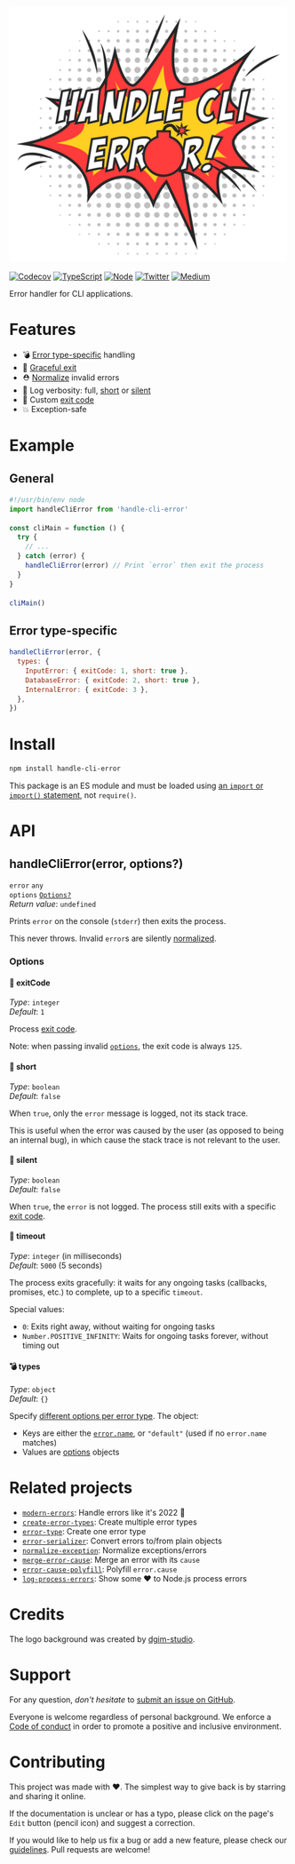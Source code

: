 <picture>
  <source media="(prefers-color-scheme: dark)" srcset="https://raw.githubusercontent.com/ehmicky/design/main/handle-cli-error/handle-cli-error_dark.svg"/>
  <img alt="handle-cli-error logo" src="https://raw.githubusercontent.com/ehmicky/design/main/handle-cli-error/handle-cli-error.svg" width="500"/>
</picture>

[![Codecov](https://img.shields.io/codecov/c/github/ehmicky/handle-cli-error.svg?label=tested&logo=codecov)](https://codecov.io/gh/ehmicky/handle-cli-error)
[![TypeScript](https://img.shields.io/badge/-typed-brightgreen?logo=typescript&colorA=gray&logoColor=0096ff)](/src/main.d.ts)
[![Node](https://img.shields.io/node/v/handle-cli-error.svg?logo=node.js&logoColor=66cc33)](https://www.npmjs.com/package/handle-cli-error)
[![Twitter](https://img.shields.io/badge/%E2%80%8B-twitter-brightgreen.svg?logo=twitter)](https://twitter.com/intent/follow?screen_name=ehmicky)
[![Medium](https://img.shields.io/badge/%E2%80%8B-medium-brightgreen.svg?logo=medium)](https://medium.com/@ehmicky)

Error handler for CLI applications.

# Features

- 💣 [Error type-specific](#-types) handling
- 🚒 [Graceful exit](#-timeout)
- ⛑️ [Normalize](https://github.com/ehmicky/normalize-exception) invalid errors
- 📕 Log verbosity: full, [short](#-short) or [silent](#-silent)
- 🚨 Custom [exit code](#-exitcode)
- 💥 Exception-safe

# Example

## General

```js
#!/usr/bin/env node
import handleCliError from 'handle-cli-error'

const cliMain = function () {
  try {
    // ...
  } catch (error) {
    handleCliError(error) // Print `error` then exit the process
  }
}

cliMain()
```

## Error type-specific

```js
handleCliError(error, {
  types: {
    InputError: { exitCode: 1, short: true },
    DatabaseError: { exitCode: 2, short: true },
    InternalError: { exitCode: 3 },
  },
})
```

# Install

```bash
npm install handle-cli-error
```

This package is an ES module and must be loaded using
[an `import` or `import()` statement](https://gist.github.com/sindresorhus/a39789f98801d908bbc7ff3ecc99d99c),
not `require()`.

# API

## handleCliError(error, options?)

`error` `any`\
`options` [`Options?`](#options)\
_Return value_: `undefined`

Prints `error` on the console (`stderr`) then exits the process.

This never throws. Invalid `error`s are silently
[normalized](https://github.com/ehmicky/normalize-exception).

### Options

#### 🚨 exitCode

_Type_: `integer`\
_Default_: `1`

Process [exit code](https://en.wikipedia.org/wiki/Exit_status).

Note: when passing invalid [`options`](#options), the exit code is always `125`.

#### 📕 short

_Type_: `boolean`\
_Default_: `false`

When `true`, only the `error` message is logged, not its stack trace.

This is useful when the error was caused by the user (as opposed to being an
internal bug), in which cause the stack trace is not relevant to the user.

#### 🔕 silent

_Type_: `boolean`\
_Default_: `false`

When `true`, the `error` is not logged. The process still exits with a specific
[exit code](#-exitcode).

#### 🚒 timeout

_Type_: `integer` (in milliseconds)\
_Default_: `5000` (5 seconds)

The process exits gracefully: it waits for any ongoing tasks (callbacks,
promises, etc.) to complete, up to a specific `timeout`.

Special values:

- `0`: Exits right away, without waiting for ongoing tasks
- `Number.POSITIVE_INFINITY`: Waits for ongoing tasks forever, without timing
  out

#### 💣 types

_Type_: `object`\
_Default_: `{}`

Specify [different options per error type](#error-type-specific). The object:

- Keys are either the
  [`error.name`](https://developer.mozilla.org/en-US/docs/Web/JavaScript/Reference/Global_Objects/Error/name),
  or `"default"` (used if no `error.name` matches)
- Values are [options](#options) objects

# Related projects

- [`modern-errors`](https://github.com/ehmicky/modern-errors): Handle errors
  like it's 2022 🔮
- [`create-error-types`](https://github.com/ehmicky/create-error-types): Create
  multiple error types
- [`error-type`](https://github.com/ehmicky/error-type): Create one error type
- [`error-serializer`](https://github.com/ehmicky/error-serializer): Convert
  errors to/from plain objects
- [`normalize-exception`](https://github.com/ehmicky/normalize-exception):
  Normalize exceptions/errors
- [`merge-error-cause`](https://github.com/ehmicky/merge-error-cause): Merge an
  error with its `cause`
- [`error-cause-polyfill`](https://github.com/ehmicky/error-cause-polyfill):
  Polyfill `error.cause`
- [`log-process-errors`](https://github.com/ehmicky/log-process-errors): Show
  some ❤ to Node.js process errors

# Credits

The logo background was created by
[dgim-studio](https://www.freepik.com/free-vector/comic-dynamic-elements-set_7997347.htm).

# Support

For any question, _don't hesitate_ to [submit an issue on GitHub](../../issues).

Everyone is welcome regardless of personal background. We enforce a
[Code of conduct](CODE_OF_CONDUCT.md) in order to promote a positive and
inclusive environment.

# Contributing

This project was made with ❤️. The simplest way to give back is by starring and
sharing it online.

If the documentation is unclear or has a typo, please click on the page's `Edit`
button (pencil icon) and suggest a correction.

If you would like to help us fix a bug or add a new feature, please check our
[guidelines](CONTRIBUTING.md). Pull requests are welcome!

<!-- Thanks go to our wonderful contributors: -->

<!-- ALL-CONTRIBUTORS-LIST:START -->
<!-- prettier-ignore -->
<!--
<table><tr><td align="center"><a href="https://twitter.com/ehmicky"><img src="https://avatars2.githubusercontent.com/u/8136211?v=4" width="100px;" alt="ehmicky"/><br /><sub><b>ehmicky</b></sub></a><br /><a href="https://github.com/ehmicky/handle-cli-error/commits?author=ehmicky" title="Code">💻</a> <a href="#design-ehmicky" title="Design">🎨</a> <a href="#ideas-ehmicky" title="Ideas, Planning, & Feedback">🤔</a> <a href="https://github.com/ehmicky/handle-cli-error/commits?author=ehmicky" title="Documentation">📖</a></td></tr></table>
 -->
<!-- ALL-CONTRIBUTORS-LIST:END -->
